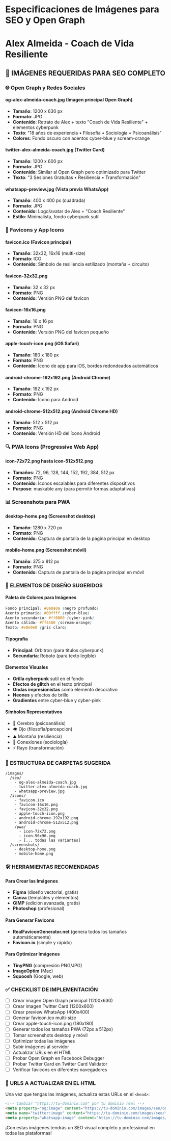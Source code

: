 # Especificaciones de Imágenes para SEO y Open Graph
# Alex Almeida - Coach de Vida Resiliente

## 📸 IMÁGENES REQUERIDAS PARA SEO COMPLETO

### 🌐 Open Graph y Redes Sociales

#### **og-alex-almeida-coach.jpg** (Imagen principal Open Graph)
- **Tamaño**: 1200 x 630 px
- **Formato**: JPG
- **Contenido**: Retrato de Alex + texto "Coach de Vida Resiliente" + elementos cyberpunk
- **Texto**: "18 años de experiencia • Filosofía • Sociología • Psicoanálisis"
- **Colores**: Fondo oscuro con acentos cyber-blue y scream-orange

#### **twitter-alex-almeida-coach.jpg** (Twitter Card)
- **Tamaño**: 1200 x 600 px
- **Formato**: JPG
- **Contenido**: Similar al Open Graph pero optimizado para Twitter
- **Texto**: "3 Sesiones Gratuitas • Resiliencia • Transformación"

#### **whatsapp-preview.jpg** (Vista previa WhatsApp)
- **Tamaño**: 400 x 400 px (cuadrada)
- **Formato**: JPG
- **Contenido**: Logo/avatar de Alex + "Coach Resiliente"
- **Estilo**: Minimalista, fondo cyberpunk sutil

### 📱 Favicons y App Icons

#### **favicon.ico** (Favicon principal)
- **Tamaño**: 32x32, 16x16 (multi-size)
- **Formato**: ICO
- **Contenido**: Símbolo de resiliencia estilizado (montaña + circuito)

#### **favicon-32x32.png**
- **Tamaño**: 32 x 32 px
- **Formato**: PNG
- **Contenido**: Versión PNG del favicon

#### **favicon-16x16.png**
- **Tamaño**: 16 x 16 px
- **Formato**: PNG
- **Contenido**: Versión PNG del favicon pequeño

#### **apple-touch-icon.png** (iOS Safari)
- **Tamaño**: 180 x 180 px
- **Formato**: PNG
- **Contenido**: Ícono de app para iOS, bordes redondeados automáticos

#### **android-chrome-192x192.png** (Android Chrome)
- **Tamaño**: 192 x 192 px
- **Formato**: PNG
- **Contenido**: Ícono para Android

#### **android-chrome-512x512.png** (Android Chrome HD)
- **Tamaño**: 512 x 512 px
- **Formato**: PNG
- **Contenido**: Versión HD del ícono Android

### 🔍 PWA Icons (Progressive Web App)

#### **icon-72x72.png** hasta **icon-512x512.png**
- **Tamaños**: 72, 96, 128, 144, 152, 192, 384, 512 px
- **Formato**: PNG
- **Contenido**: Íconos escalables para diferentes dispositivos
- **Purpose**: maskable any (para permitir formas adaptativas)

### 📊 Screenshots para PWA

#### **desktop-home.png** (Screenshot desktop)
- **Tamaño**: 1280 x 720 px
- **Formato**: PNG
- **Contenido**: Captura de pantalla de la página principal en desktop

#### **mobile-home.png** (Screenshot móvil)
- **Tamaño**: 375 x 812 px
- **Formato**: PNG
- **Contenido**: Captura de pantalla de la página principal en móvil

### 🎨 ELEMENTOS DE DISEÑO SUGERIDOS

#### **Paleta de Colores para Imágenes**
```css
Fondo principal: #0a0a0a (negro profundo)
Acento primario: #00ffff (cyber-blue)
Acento secundario: #ff0080 (cyber-pink)
Acento cálido: #ff4500 (scream-orange)
Texto: #e0e0e0 (gris claro)
```

#### **Tipografía**
- **Principal**: Orbitron (para títulos cyberpunk)
- **Secundaria**: Roboto (para texto legible)

#### **Elementos Visuales**
- **Grilla cyberpunk** sutil en el fondo
- **Efectos de glitch** en el texto principal
- **Ondas impresionistas** como elemento decorativo
- **Neones** y efectos de brillo
- **Gradientes** entre cyber-blue y cyber-pink

#### **Símbolos Representativos**
- 🧠 Cerebro (psicoanálisis)
- 👁️ Ojo (filosofía/percepción)
- ⛰️ Montaña (resiliencia)
- 🔗 Conexiones (sociología)
- ⚡ Rayo (transformación)

### 📂 ESTRUCTURA DE CARPETAS SUGERIDA

```
/images/
  /seo/
    - og-alex-almeida-coach.jpg
    - twitter-alex-almeida-coach.jpg
    - whatsapp-preview.jpg
  /icons/
    - favicon.ico
    - favicon-16x16.png
    - favicon-32x32.png
    - apple-touch-icon.png
    - android-chrome-192x192.png
    - android-chrome-512x512.png
    /pwa/
      - icon-72x72.png
      - icon-96x96.png
      - [... todas las variantes]
  /screenshots/
    - desktop-home.png
    - mobile-home.png
```

### 🛠️ HERRAMIENTAS RECOMENDADAS

#### **Para Crear las Imágenes**
- **Figma** (diseño vectorial, gratis)
- **Canva** (templates y elementos)
- **GIMP** (edición avanzada, gratis)
- **Photoshop** (profesional)

#### **Para Generar Favicons**
- **RealFaviconGenerator.net** (genera todos los tamaños automáticamente)
- **Favicon.io** (simple y rápido)

#### **Para Optimizar Imágenes**
- **TinyPNG** (compresión PNG/JPG)
- **ImageOptim** (Mac)
- **Squoosh** (Google, web)

### ✅ CHECKLIST DE IMPLEMENTACIÓN

- [ ] Crear imagen Open Graph principal (1200x630)
- [ ] Crear imagen Twitter Card (1200x600)
- [ ] Crear preview WhatsApp (400x400)
- [ ] Generar favicon.ico multi-size
- [ ] Crear apple-touch-icon.png (180x180)
- [ ] Generar todos los tamaños PWA (72px a 512px)
- [ ] Tomar screenshots desktop y móvil
- [ ] Optimizar todas las imágenes
- [ ] Subir imágenes al servidor
- [ ] Actualizar URLs en el HTML
- [ ] Probar Open Graph en Facebook Debugger
- [ ] Probar Twitter Card en Twitter Card Validator
- [ ] Verificar favicons en diferentes navegadores

### 🔗 URLS A ACTUALIZAR EN EL HTML

Una vez que tengas las imágenes, actualiza estas URLs en el `<head>`:

```html
<!-- Cambiar "https://tu-dominio.com" por tu dominio real -->
<meta property="og:image" content="https://tu-dominio.com/images/seo/og-alex-almeida-coach.jpg">
<meta name="twitter:image" content="https://tu-dominio.com/images/seo/twitter-alex-almeida-coach.jpg">
<meta property="whatsapp:image" content="https://tu-dominio.com/images/seo/whatsapp-preview.jpg">
```

¡Con estas imágenes tendrás un SEO visual completo y professional en todas las plataformas!
